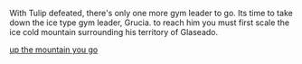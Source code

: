 With Tulip defeated, there's only one more gym leader to go.
Its time to take down the ice type gym leader, Grucia.
to reach him you must first scale the ice cold mountain surrounding his territory
of Glaseado.

[up the mountain you go](glaseado-gym.md)